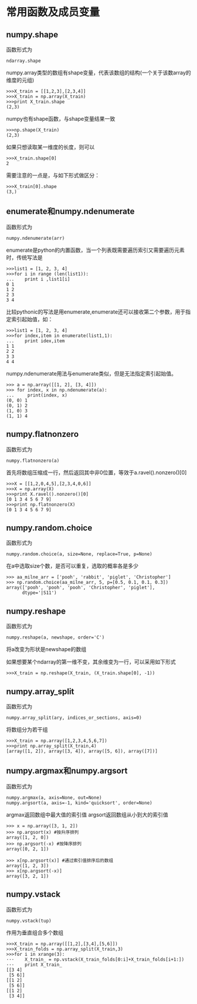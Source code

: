 # 常用函数及成员变量
## numpy.shape
函数形式为

```
ndarray.shape
```

numpy.array类型的数组有shape变量，代表该数组的结构(一个关于该数array的维度的元组)

```
>>>X_train = [[1,2,3],[2,3,4]]
>>>X_train = np.array(X_train)
>>>print X_train.shape
(2,3)
```

numpy也有shape函数，与shape变量结果一致

```
>>>np.shape(X_train)
(2,3)
```

如果只想读取某一维度的长度，则可以

```
>>>X_train.shape[0]
2
```

需要注意的一点是，与如下形式做区分：

```
>>>X_train[0].shape
(3,)
```

## enumerate和numpy.ndenumerate
函数形式为

```
numpy.ndenumerate(arr)
```

enumerate是python的内置函数，当一个列表既需要遍历索引又需要遍历元素时，传统写法是

```
>>>list1 = [1, 2, 3, 4]
>>>for i in range (len(list1)):
...    print i ,list1[i]
0 1
1 2
2 3
3 4
```

比较pythonic的写法是用enumerate,enumerate还可以接收第二个参数，用于指定索引起始值，如：

```
>>>list1 = [1, 2, 3, 4]
>>>for index,item in enumerate(list1,1):
...    print idex,item
1 1
2 2
3 3
4 4
```

numpy.ndenumerate用法与enumerate类似，但是无法指定索引起始值。

```
>>> a = np.array([[1, 2], [3, 4]])
>>> for index, x in np.ndenumerate(a):
...     print(index, x)
(0, 0) 1
(0, 1) 2
(1, 0) 3
(1, 1) 4
```

## numpy.flatnonzero
函数形式为

```
numpy.flatnonzero(a)
```

首先将数组压缩成一行，然后返回其中非0位置，等效于a.ravel().nonzero()[0]

```
>>>X = [[1,2,0,4,5],[2,3,4,0,6]]
>>>X = np.array(X)
>>>print X.ravel().nonzero()[0]
[0 1 3 4 5 6 7 9]
>>>print np.flatnonzero(X)
[0 1 3 4 5 6 7 9]
```

## numpy.random.choice
函数形式为

```
numpy.random.choice(a, size=None, replace=True, p=None)
```

在a中选取size个数，是否可以重复，选取的概率各是多少

```
>>> aa_milne_arr = ['pooh', 'rabbit', 'piglet', 'Christopher']
>>> np.random.choice(aa_milne_arr, 5, p=[0.5, 0.1, 0.1, 0.3])
array(['pooh', 'pooh', 'pooh', 'Christopher', 'piglet'],
      dtype='|S11')
```

## numpy.reshape
函数形式为

```
numpy.reshape(a, newshape, order='C')
```
将a改变为形状是newshape的数组

如果想要某个ndarray的第一维不变，其余维变为一行，可以采用如下形式

```
>>>X_train = np.reshape(X_train, (X_train.shape[0], -1))
```

## numpy.array_split
函数形式为

```
numpy.array_split(ary, indices_or_sections, axis=0)
```

将数组分为若干组

```
>>>X_train = np.array([1,2,3,4,5,6,7])
>>>print np.array_split(X_train,4)
[array([1, 2]), array([3, 4]), array([5, 6]), array([7])]
```

## numpy.argmax和numpy.argsort
函数形式为

```
numpy.argmax(a, axis=None, out=None)
numpy.argsort(a, axis=-1, kind='quicksort', order=None)
````

argmax返回数组中最大值的索引值
argsort返回数组从小到大的索引值

```
>>> x = np.array([3, 1, 2])
>>> np.argsort(x) #按升序排列
array([1, 2, 0])
>>> np.argsort(-x) #按降序排列
array([0, 2, 1])

>>> x[np.argsort(x)] #通过索引值排序后的数组
array([1, 2, 3])
>>> x[np.argsort(-x)]
array([3, 2, 1])
```

## numpy.vstack

函数形式为

```
numpy.vstack(tup)
```

作用为垂直组合多个数组

```
>>>X_train = np.array([[1,2],[3,4],[5,6]])
>>>X_train_folds = np.array_split(X_train,3)
>>>for i in xrange(3):
···    X_train_ = np.vstack(X_train_folds[0:i]+X_train_folds[i+1:])
···    print X_train_
[[3 4]
 [5 6]]
[[1 2]
 [5 6]]
[[1 2]
 [3 4]]
```

